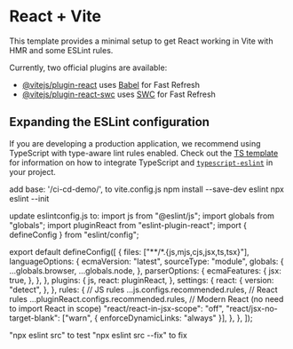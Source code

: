 # React + Vite

This template provides a minimal setup to get React working in Vite with HMR and some ESLint rules.

Currently, two official plugins are available:

- [@vitejs/plugin-react](https://github.com/vitejs/vite-plugin-react/blob/main/packages/plugin-react) uses [Babel](https://babeljs.io/) for Fast Refresh
- [@vitejs/plugin-react-swc](https://github.com/vitejs/vite-plugin-react/blob/main/packages/plugin-react-swc) uses [SWC](https://swc.rs/) for Fast Refresh

## Expanding the ESLint configuration

If you are developing a production application, we recommend using TypeScript with type-aware lint rules enabled. Check out the [TS template](https://github.com/vitejs/vite/tree/main/packages/create-vite/template-react-ts) for information on how to integrate TypeScript and [`typescript-eslint`](https://typescript-eslint.io) in your project.



add base: '/ci-cd-demo/', to vite.config.js
npm install --save-dev eslint
npx eslint --init

update eslintconfig.js to:
import js from "@eslint/js";
import globals from "globals";
import pluginReact from "eslint-plugin-react";
import { defineConfig } from "eslint/config";

export default defineConfig([
  {
    files: ["**/*.{js,mjs,cjs,jsx,ts,tsx}"],
    languageOptions: {
      ecmaVersion: "latest",
      sourceType: "module",
      globals: {
        ...globals.browser,
        ...globals.node,
      },
      parserOptions: {
        ecmaFeatures: {
          jsx: true,
        },
      },
    },
    plugins: {
      js,
      react: pluginReact,
    },
    settings: {
      react: {
        version: "detect",
      },
    },
    rules: {
      // JS rules
      ...js.configs.recommended.rules,
      // React rules
      ...pluginReact.configs.recommended.rules,
      // Modern React (no need to import React in scope)
      "react/react-in-jsx-scope": "off",
      "react/jsx-no-target-blank": ["warn", { enforceDynamicLinks: "always" }],
    },
  },
]);


"npx eslint src" to test
"npx eslint src --fix" to fix
